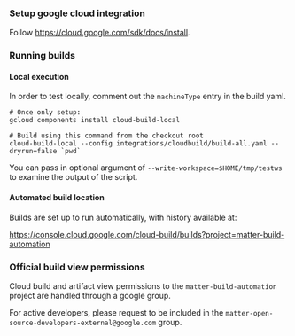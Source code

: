 ### Setup google cloud integration

Follow https://cloud.google.com/sdk/docs/install.

### Running builds

#### Local execution

In order to test locally, comment out the `machineType` entry in the build yaml.

```
# Once only setup:
gcloud components install cloud-build-local

# Build using this command from the checkout root
cloud-build-local --config integrations/cloudbuild/build-all.yaml --dryrun=false `pwd`
```

You can pass in optional argument of `--write-workspace=$HOME/tmp/testws` to
examine the output of the script.

#### Automated build location

Builds are set up to run automatically, with history available at:

https://console.cloud.google.com/cloud-build/builds?project=matter-build-automation

### Official build view permissions

Cloud build and artifact view permissions to the `matter-build-automation`
project are handled through a google group.

For active developers, please request to be included in the
`matter-open-source-developers-external@google.com` group.
